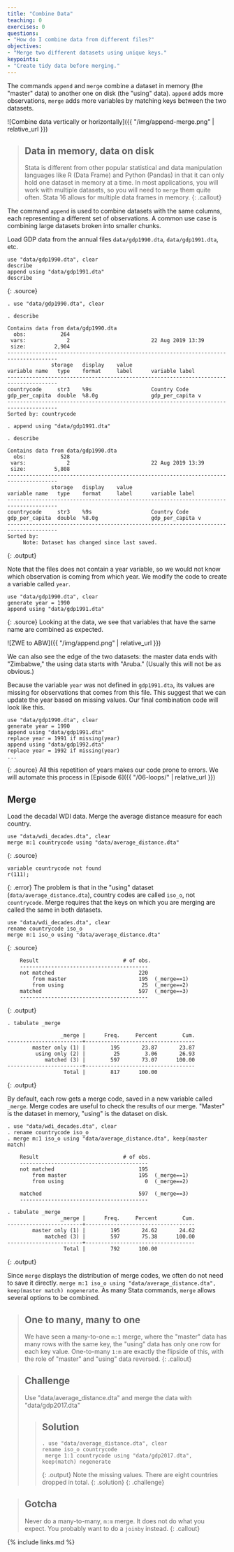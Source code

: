```yaml
---
title: "Combine Data"
teaching: 0
exercises: 0
questions:
- "How do I combine data from different files?"
objectives:
- "Merge two different datasets using unique keys."
keypoints:
- "Create tidy data before merging."
---
```


The commands `append` and `merge` combine a dataset in memory (the "master" data) to another one on disk (the "using" data). `append` adds more observations, `merge` adds more variables by matching keys between the two datasets.

![Combine data vertically or horizontally]({{ "/img/append-merge.png" | relative_url }}) 

> ## Data in memory, data on disk
> Stata is different from other popular statistical and data manipulation languages like R (Data Frame) and Python (Pandas) in that it can only hold one dataset in memory at a time. In most applications, you will work with multiple datasets, so you will need to `merge` them quite often. Stata 16 allows for multiple data frames in memory.
{: .callout}

The command `append` is used to combine datasets with the same columns, each representing a different set of observations. A common use case is combining large datasets broken into smaller chunks.

Load GDP data from the annual files `data/gdp1990.dta`, `data/gdp1991.dta`, etc.
```
use "data/gdp1990.dta", clear
describe
append using "data/gdp1991.dta"
describe
```
{: .source}

```
. use "data/gdp1990.dta", clear

. describe

Contains data from data/gdp1990.dta
  obs:           264                          
 vars:             2                          22 Aug 2019 13:39
 size:         2,904                          
--------------------------------------------------------------------------------------
              storage   display    value
variable name   type    format     label      variable label
--------------------------------------------------------------------------------------
countrycode     str3    %9s                   Country Code
gdp_per_capita  double  %8.0g                 gdp_per_capita v
--------------------------------------------------------------------------------------
Sorted by: countrycode

. append using "data/gdp1991.dta"

. describe

Contains data from data/gdp1990.dta
  obs:           528                          
 vars:             2                          22 Aug 2019 13:39
 size:         5,808                          
--------------------------------------------------------------------------------------
              storage   display    value
variable name   type    format     label      variable label
--------------------------------------------------------------------------------------
countrycode     str3    %9s                   Country Code
gdp_per_capita  double  %8.0g                 gdp_per_capita v
--------------------------------------------------------------------------------------
Sorted by: 
     Note: Dataset has changed since last saved.

```
{: .output}

Note that the files does not contain a year variable, so we would not know which observation is coming from which year. We modify the code to create a variable called `year`.
```
use "data/gdp1990.dta", clear
generate year = 1990
append using "data/gdp1991.dta"
```
{: .source}
Looking at the data, we see that variables that have the same name are combined as expected. 

![ZWE to ABW]({{ "/img/append.png" | relative_url }}) 

We can also see the edge of the two datasets: the master data ends with "Zimbabwe," the using data starts with "Aruba." (Usually this will not be as obvious.)

Because the variable `year` was not defined in `gdp1991.dta`, its values are missing for observations that comes from this file. This suggest that we can update the year based on missing values. Our final combination code will look like this.

```
use "data/gdp1990.dta", clear
generate year = 1990
append using "data/gdp1991.dta"
replace year = 1991 if missing(year)
append using "data/gdp1992.dta"
replace year = 1992 if missing(year)
...
```
{: .source}
All this repetition of years makes our code prone to errors. We will automate this process in [Episode 6]({{ "/06-loops/" | relative_url }}) 


## Merge
Load the decadal WDI data. Merge the average distance measure for each country. 

```
use "data/wdi_decades.dta", clear
merge m:1 countrycode using "data/average_distance.dta"
```
{: .source}
```
variable countrycode not found
r(111);
```
{: .error}
The problem is that in the "using" dataset (`data/average_distance.dta`), country codes are called `iso_o`, not `countrycode`. Merge requires that the keys on which you are merging are called the same in both datasets.
```
use "data/wdi_decades.dta", clear
rename countrycode iso_o
merge m:1 iso_o using "data/average_distance.dta"
```
{: .source}
```
    Result                           # of obs.
    -----------------------------------------
    not matched                           220
        from master                       195  (_merge==1)
        from using                         25  (_merge==2)
    matched                               597  (_merge==3)
    -----------------------------------------
```
{: .output}

```
. tabulate _merge

                 _merge |      Freq.     Percent        Cum.
------------------------+-----------------------------------
        master only (1) |        195       23.87       23.87
         using only (2) |         25        3.06       26.93
            matched (3) |        597       73.07      100.00
------------------------+-----------------------------------
                  Total |        817      100.00
```
{: .output}

By default, each row gets a merge code, saved in a new variable called `_merge`. Merge codes are useful to check the results of our merge. "Master" is the dataset in memory, "using" is the dataset on disk. 

```
. use "data/wdi_decades.dta", clear
. rename countrycode iso_o
. merge m:1 iso_o using "data/average_distance.dta", keep(master match)

    Result                           # of obs.
    -----------------------------------------
    not matched                           195
        from master                       195  (_merge==1)
        from using                          0  (_merge==2)

    matched                               597  (_merge==3)
    -----------------------------------------

. tabulate _merge
                 _merge |      Freq.     Percent        Cum.
------------------------+-----------------------------------
        master only (1) |        195       24.62       24.62
            matched (3) |        597       75.38      100.00
------------------------+-----------------------------------
                  Total |        792      100.00

```
{: .output}

Since `merge` displays the distribution of merge codes, we often do not need to save it directly. `merge m:1 iso_o using "data/average_distance.dta", keep(master match) nogenerate`. As many Stata commands,  `merge` allows several options to be combined.

> ## One to many, many to one
> We have seen a many-to-one `m:1` merge, where the "master" data has many rows with the same key, the "using" data has only one row for each key value. One-to-many `1:m` are exactly the flipside of this, with the role of "master" and "using" data reversed. 
{: .callout}

> ## Challenge
> Use "data/average_distance.dta" and merge the data with "data/gdp2017.dta"
> > ## Solution
> > ```
> > . use "data/average_distance.dta", clear
> > rename iso_o countrycode
>>  merge 1:1 countrycode using "data/gdp2017.dta", keep(match) nogenerate
> > ```
> > {: .output}
> > Note the missing values. There are eight countries dropped in total.
> {: .solution}
{: .challenge}

> ## Gotcha
> Never do a many-to-many, `m:m` merge. It does not do what you expect. You probably want to do a `joinby` instead.
{: .callout}


{% include links.md %}
